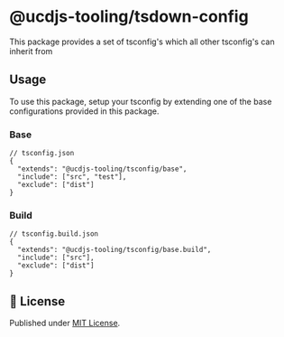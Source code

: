# @ucdjs-tooling/tsdown-config

This package provides a set of tsconfig's which all other tsconfig's can inherit from

## Usage

To use this package, setup your tsconfig by extending one of the base configurations provided in this package.

### Base

```jsonc
// tsconfig.json
{
  "extends": "@ucdjs-tooling/tsconfig/base",
  "include": ["src", "test"],
  "exclude": ["dist"]
}
```

### Build

```jsonc
// tsconfig.build.json
{
  "extends": "@ucdjs-tooling/tsconfig/base.build",
  "include": ["src"],
  "exclude": ["dist"]
}
```

## 📄 License

Published under [MIT License](./LICENSE).
